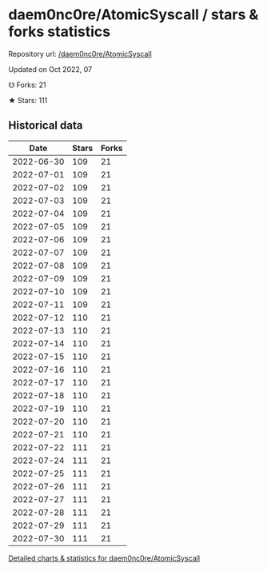 # daem0nc0re/AtomicSyscall / stars & forks statistics

Repository url: [/daem0nc0re/AtomicSyscall](https://github.com/daem0nc0re/AtomicSyscall)

Updated on Oct 2022, 07

☋ Forks: 21

★ Stars: 111

## Historical data
| Date | Stars | Forks |
|------|-------|-------|
| 2022-06-30 | 109 | 21 | 
| 2022-07-01 | 109 | 21 | 
| 2022-07-02 | 109 | 21 | 
| 2022-07-03 | 109 | 21 | 
| 2022-07-04 | 109 | 21 | 
| 2022-07-05 | 109 | 21 | 
| 2022-07-06 | 109 | 21 | 
| 2022-07-07 | 109 | 21 | 
| 2022-07-08 | 109 | 21 | 
| 2022-07-09 | 109 | 21 | 
| 2022-07-10 | 109 | 21 | 
| 2022-07-11 | 109 | 21 | 
| 2022-07-12 | 110 | 21 | 
| 2022-07-13 | 110 | 21 | 
| 2022-07-14 | 110 | 21 | 
| 2022-07-15 | 110 | 21 | 
| 2022-07-16 | 110 | 21 | 
| 2022-07-17 | 110 | 21 | 
| 2022-07-18 | 110 | 21 | 
| 2022-07-19 | 110 | 21 | 
| 2022-07-20 | 110 | 21 | 
| 2022-07-21 | 110 | 21 | 
| 2022-07-22 | 111 | 21 | 
| 2022-07-24 | 111 | 21 | 
| 2022-07-25 | 111 | 21 | 
| 2022-07-26 | 111 | 21 | 
| 2022-07-27 | 111 | 21 | 
| 2022-07-28 | 111 | 21 | 
| 2022-07-29 | 111 | 21 | 
| 2022-07-30 | 111 | 21 | 


[Detailed charts & statistics for daem0nc0re/AtomicSyscall](https://reviewgithub.com/rep/daem0nc0re/AtomicSyscall)
